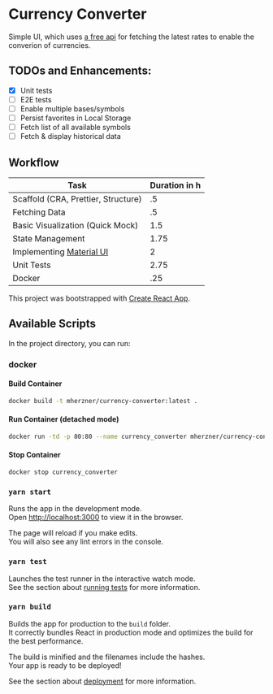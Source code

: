 # Currency Converter

Simple UI, which uses [a free api](https://exchangeratesapi.io/) for fetching the latest rates to enable the converion of currencies.

## TODOs and Enhancements:

- [x] Unit tests
- [ ] E2E tests
- [ ] Enable multiple bases/symbols
- [ ] Persist favorites in Local Storage
- [ ] Fetch list of all available symbols
- [ ] Fetch & display historical data

## Workflow

| Task                                                 | Duration in h |
| ---------------------------------------------------- | ------------- |
| Scaffold (CRA, Prettier, Structure)                  | .5            |
| Fetching Data                                        | .5            |
| Basic Visualization (Quick Mock)                     | 1.5           |
| State Management                                     | 1.75          |
| Implementing [Material UI](https://material-ui.com/) | 2             |
| Unit Tests                                           | 2.75          |
| Docker                                               | .25           |

This project was bootstrapped with [Create React App](https://github.com/facebook/create-react-app).

## Available Scripts

In the project directory, you can run:

### docker 
#### Build Container
```bash
docker build -t mherzner/currency-converter:latest .
```

#### Run Container (detached mode)
```bash
docker run -td -p 80:80 --name currency_converter mherzner/currency-converter:latest
```

#### Stop Container
```bash
docker stop currency_converter
```

### `yarn start`

Runs the app in the development mode.<br />
Open [http://localhost:3000](http://localhost:3000) to view it in the browser.

The page will reload if you make edits.<br />
You will also see any lint errors in the console.

### `yarn test`

Launches the test runner in the interactive watch mode.<br />
See the section about [running tests](https://facebook.github.io/create-react-app/docs/running-tests) for more information.

### `yarn build`

Builds the app for production to the `build` folder.<br />
It correctly bundles React in production mode and optimizes the build for the best performance.

The build is minified and the filenames include the hashes.<br />
Your app is ready to be deployed!

See the section about [deployment](https://facebook.github.io/create-react-app/docs/deployment) for more information.
